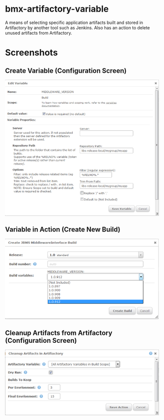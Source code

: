 # bmx-artifactory-variable
A means of selecting specific application artifacts built and stored in Artifactory by another tool such as Jenkins.  Also has an action to delete unused artifacts from Artifactory. 

# Screenshots
## Create Variable (Configuration Screen)
![Create Variable](Images/configure_variable.png)

## Variable in Action (Create New Build)
![Create New Build](Images/create_build.png)

## Cleanup Artifacts from Artifactory (Configuration Screen)
![Cleanup Artifacts from Artifactory](Images/cleanup_artifacts.png)
